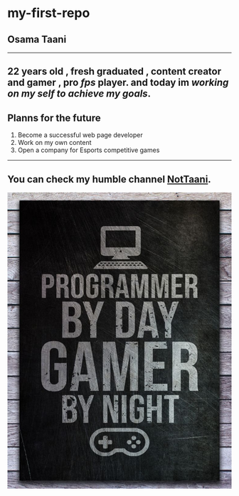 # my-first-repo
## Osama Taani
---------------	
22 years old , fresh graduated , content creator and __gamer__ , pro *fps* player.
and today im ***working on my self to achieve my goals***.
---------------
## Planns for the future 
1. Become a successful web page developer
2. Work on my own content 
3. Open a company for Esports competitive games
---------------
You can check my humble channel [NotTaani](https://www.youtube.com/@nottaani ).
---------------

![Just kidding , I am fully focused for training ](ce724debcccc2ad954a700149e4cce78.jpg)